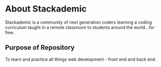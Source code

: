 # About Stackademic

Stackademic is a community of next generation coders learning a coding curriculum taught in a remote classroom to students around the world...for free. 

## Purpose of Repository

To learn and practice all things web development - front end and back end.